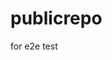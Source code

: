 # publicrepo
for e2e test




































































































































































































































































































































































































































































































































































































































































































































































































































































































































































































































































































































































































































































































































































































































































































































































































































































































































































































































































































































































































































































































































































































































































































































































































































































































































































































































































































































































































































































































































































































































































































































































































































































































































































































































































































































































































































































































































































































































































































































































































































































































































































































































































































































































































